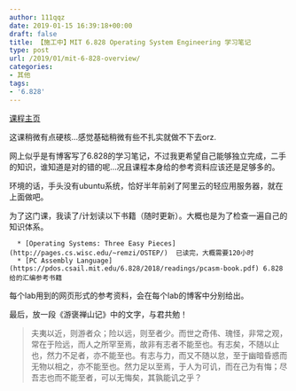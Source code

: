 ```yaml
---
author: 111qqz
date: 2019-01-15 16:39:18+00:00
draft: false
title: 【施工中】MIT 6.828 Operating System Engineering 学习笔记
type: post
url: /2019/01/mit-6-828-overview/
categories:
- 其他
tags:
- '6.828'
---
```


[课程主页](https://pdos.csail.mit.edu/6.828/2018/index.html)

这课稍微有点硬核...感觉基础稍微有些不扎实就做不下去orz.

网上似乎是有博客写了6.828的学习笔记，不过我更希望自己能够独立完成，二手的知识，谁知道是对的错的呢...况且课程本身给的参考资料应该还是足够多的。

环境的话，手头没有ubuntu系统，恰好半年前剁了阿里云的轻应用服务器，就在上面做吧。

为了这门课，我读了/计划读以下书籍（随时更新）。大概也是为了检查一遍自己的知识体系。



 	  * [Operating Systems: Three Easy Pieces](http://pages.cs.wisc.edu/~remzi/OSTEP/)  已读完，大概需要120小时
 	  * [PC Assembly Language](https://pdos.csail.mit.edu/6.828/2018/readings/pcasm-book.pdf) 6.828给的汇编参考书籍

每个lab用到的网页形式的参考资料，会在每个lab的博客中分别给出。

最后，放一段《游褒禅山记》中的文字，与君共勉！


<blockquote>夫夷以近，则游者众；险以远，则至者少。而世之奇伟、瑰怪，非常之观，常在于险远，而人之所罕至焉，故非有志者不能至也。有志矣，不随以止也，然力不足者，亦不能至也。有志与力，而又不随以怠，至于幽暗昏惑而无物以相之，亦不能至也。然力足以至焉，于人为可讥，而在己为有悔；尽吾志也而不能至者，可以无悔矣，其孰能讥之乎？</blockquote>







